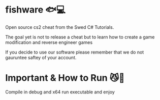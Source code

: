 # fishware 🐟💻
Open source cs2 cheat from the Swed C# Tutorials. 


The goal yet is not to release a cheat but to learn how to create a game modification and reverse engineer games


If you decide to use our software please remember that we do not gauruntee saftey of your account.


# Important & How to Run 😼🚀

Compile in debug and x64 run executable and enjoy

